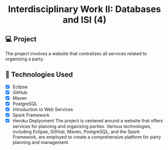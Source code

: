 <h1 align="center">
  Interdisciplinary Work II: Databases and ISI (4)
</h1>


## 💻 Project
The project involves a website that centralizes all services related to organizing a party.

## 🔨 Technologies Used

- [X] Eclipse
- [X] GitHub
- [X] Maven
- [X] PostgreSQL
- [X] Introduction to Web Services
- [X] Spark Framework
- [X] Heroku Deplyoment
The project is centered around a website that offers services for planning and organizing parties. Various technologies, including Eclipse, GitHub, Maven, PostgreSQL, and the Spark Framework, are employed to create a comprehensive platform for party planning and management.
